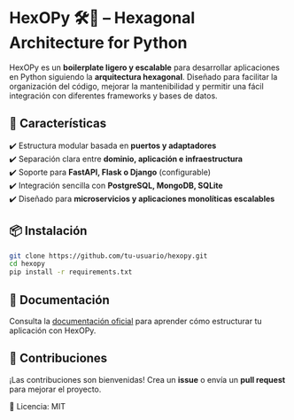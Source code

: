 # HexOPy 🛠️🐍 – Hexagonal Architecture for Python  

HexOPy es un **boilerplate ligero y escalable** para desarrollar aplicaciones en Python siguiendo la **arquitectura hexagonal**. Diseñado para facilitar la organización del código, mejorar la mantenibilidad y permitir una fácil integración con diferentes frameworks y bases de datos.  

## 🚀 Características  
✔️ Estructura modular basada en **puertos y adaptadores**  
✔️ Separación clara entre **dominio, aplicación e infraestructura**  
✔️ Soporte para **FastAPI, Flask o Django** (configurable)  
✔️ Integración sencilla con **PostgreSQL, MongoDB, SQLite**  
✔️ Diseñado para **microservicios y aplicaciones monolíticas escalables**  

## 📦 Instalación  
```bash
git clone https://github.com/tu-usuario/hexopy.git  
cd hexopy  
pip install -r requirements.txt  
```

## 📖 Documentación  
Consulta la [documentación oficial](#) para aprender cómo estructurar tu aplicación con HexOPy.  

## 🤝 Contribuciones  
¡Las contribuciones son bienvenidas! Crea un **issue** o envía un **pull request** para mejorar el proyecto.  

📜 Licencia: MIT  
